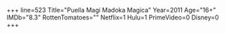 +++
line=523
Title="Puella Magi Madoka Magica"
Year=2011
Age="16+"
IMDb="8.3"
RottenTomatoes=""
Netflix=1
Hulu=1
PrimeVideo=0
Disney=0
+++

